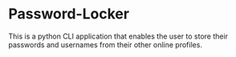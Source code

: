 # Password-Locker

This is a python CLI application that enables the user to store their passwords and usernames from their other online profiles.

